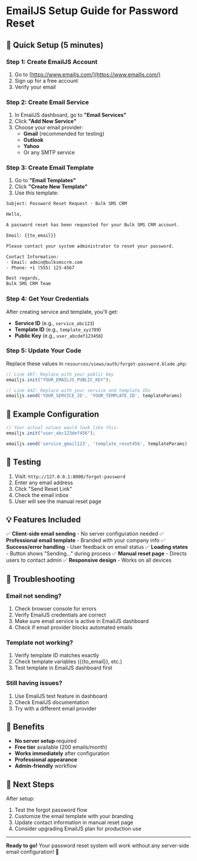 # EmailJS Setup Guide for Password Reset

## 🚀 Quick Setup (5 minutes)

### Step 1: Create EmailJS Account
1. Go to [https://www.emailjs.com/](https://www.emailjs.com/)
2. Sign up for a free account
3. Verify your email

### Step 2: Create Email Service
1. In EmailJS dashboard, go to **"Email Services"**
2. Click **"Add New Service"**
3. Choose your email provider:
   - **Gmail** (recommended for testing)
   - **Outlook**
   - **Yahoo**
   - Or any SMTP service

### Step 3: Create Email Template
1. Go to **"Email Templates"**
2. Click **"Create New Template"**
3. Use this template:

```html
Subject: Password Reset Request - Bulk SMS CRM

Hello,

A password reset has been requested for your Bulk SMS CRM account.

Email: {{to_email}}

Please contact your system administrator to reset your password.

Contact Information:
- Email: admin@bulksmscrm.com
- Phone: +1 (555) 123-4567

Best regards,
Bulk SMS CRM Team
```

### Step 4: Get Your Credentials
After creating service and template, you'll get:
- **Service ID** (e.g., `service_abc123`)
- **Template ID** (e.g., `template_xyz789`)
- **Public Key** (e.g., `user_abcdef123456`)

### Step 5: Update Your Code
Replace these values in `resources/views/auth/forgot-password.blade.php`:

```javascript
// Line 407: Replace with your public key
emailjs.init("YOUR_EMAILJS_PUBLIC_KEY");

// Line 442: Replace with your service and template IDs
emailjs.send('YOUR_SERVICE_ID', 'YOUR_TEMPLATE_ID', templateParams)
```

## 📧 Example Configuration

```javascript
// Your actual values would look like this:
emailjs.init("user_abc123def456");

emailjs.send('service_gmail123', 'template_reset456', templateParams)
```

## 🧪 Testing

1. Visit: `http://127.0.0.1:8000/forgot-password`
2. Enter any email address
3. Click "Send Reset Link"
4. Check the email inbox
5. User will see the manual reset page

## 💡 Features Included

✅ **Client-side email sending** - No server configuration needed
✅ **Professional email template** - Branded with your company info
✅ **Success/error handling** - User feedback on email status
✅ **Loading states** - Button shows "Sending..." during process
✅ **Manual reset page** - Directs users to contact admin
✅ **Responsive design** - Works on all devices

## 🔧 Troubleshooting

### Email not sending?
1. Check browser console for errors
2. Verify EmailJS credentials are correct
3. Make sure email service is active in EmailJS dashboard
4. Check if email provider blocks automated emails

### Template not working?
1. Verify template ID matches exactly
2. Check template variables ({{to_email}}, etc.)
3. Test template in EmailJS dashboard first

### Still having issues?
1. Use EmailJS test feature in dashboard
2. Check EmailJS documentation
3. Try with a different email provider

## 🎯 Benefits

- **No server setup** required
- **Free tier** available (200 emails/month)
- **Works immediately** after configuration
- **Professional appearance** 
- **Admin-friendly** workflow

## 📝 Next Steps

After setup:
1. Test the forgot password flow
2. Customize the email template with your branding
3. Update contact information in manual reset page
4. Consider upgrading EmailJS plan for production use

---

**Ready to go!** Your password reset system will work without any server-side email configuration! 🚀

